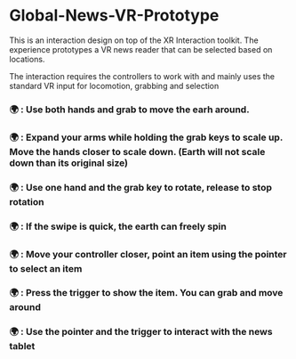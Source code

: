 # Global-News-VR-Prototype

This is an interaction design on top of the XR Interaction toolkit. The experience prototypes a VR news reader that can be selected based on locations.

The interaction requires the controllers to work with and mainly uses the standard VR input for locomotion, grabbing and selection

### 🌍 : Use both hands and grab to move the earh around.

### 🌍 : Expand your arms while holding the grab keys to scale up. Move the hands closer to scale down. (Earth will not scale down than its original size)

### 🌍 : Use one hand and the grab key to rotate, release to stop rotation

### 🌍 : If the swipe is quick, the earth can freely spin

### 🌍 : Move your controller closer, point an item using the pointer to select an item

### 🌍 : Press the trigger to show the item. You can grab and move around

### 🌍 : Use the pointer and the trigger to interact with the news tablet
